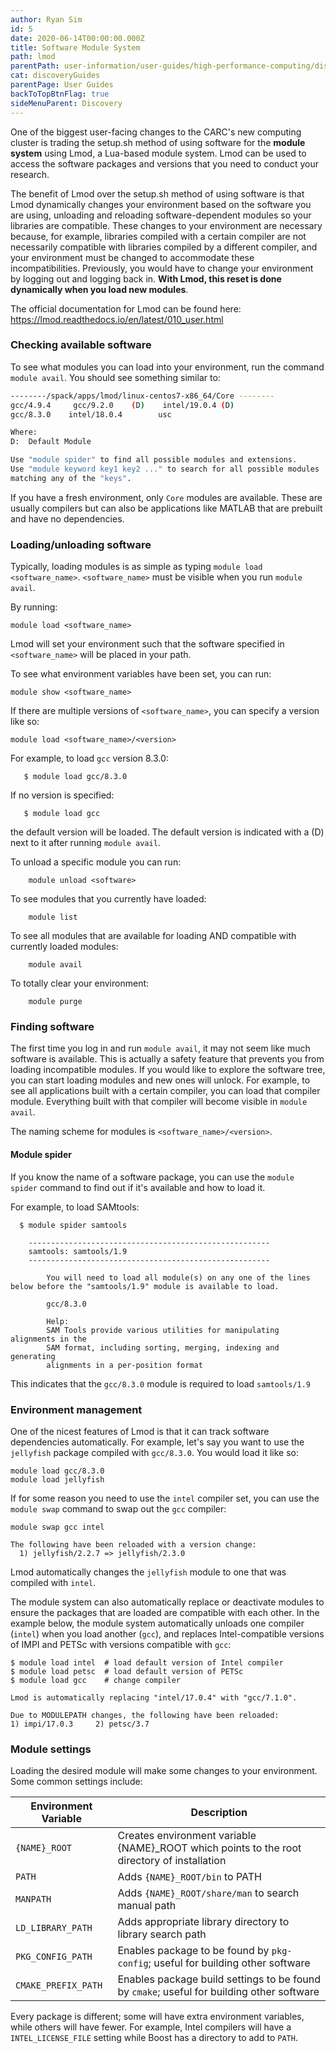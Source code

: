 ```yaml
---
author: Ryan Sim
id: 5
date: 2020-06-14T00:00:00.000Z
title: Software Module System
path: lmod
parentPath: user-information/user-guides/high-performance-computing/discovery
cat: discoveryGuides
parentPage: User Guides
backToTopBtnFlag: true
sideMenuParent: Discovery
---
```


One of the biggest user-facing changes to the CARC's new computing cluster is trading the setup.sh method of using software for the **module system** using Lmod, a Lua-based module system. Lmod can be used to access the software packages and versions that you need to conduct your research.

The benefit of Lmod over the setup.sh method of using software is that Lmod dynamically changes your environment based on the software you are using, unloading and reloading software-dependent modules so your libraries are compatible. These changes to your environment are necessary because, for example, libraries compiled with a certain compiler are not necessarily compatible with libraries compiled by a different compiler, and your environment must be changed to accommodate these incompatibilities. Previously, you would have to change your environment by logging out and logging back in. **With Lmod, this reset is done dynamically when you load new modules**.

The official documentation for Lmod can be found here: https://lmod.readthedocs.io/en/latest/010_user.html

### Checking available software

To see what modules you can load into your environment, run the command `module avail`. You should see something similar to:

```sh
--------/spack/apps/lmod/linux-centos7-x86_64/Core --------
gcc/4.9.4     gcc/9.2.0    (D)    intel/19.0.4 (D)
gcc/8.3.0    intel/18.0.4        usc

Where:
D:  Default Module

Use "module spider" to find all possible modules and extensions.
Use "module keyword key1 key2 ..." to search for all possible modules
matching any of the "keys".
```

If you have a fresh environment, only `Core` modules are available. These are usually compilers but can also be applications like MATLAB that are prebuilt and have no dependencies.

###  Loading/unloading software

Typically, loading modules is as simple as typing `module load <software_name>`. `<software_name>` must be visible when you run `module avail`.

By running:

    module load <software_name>

Lmod will set your environment such that the software specified in `<software_name>` will be placed in your path.

To see what environment variables have been set, you can run:

    module show <software_name>

If there are multiple versions of `<software_name>`, you can specify a version like so:

    module load <software_name>/<version>

For example, to load `gcc` version 8.3.0:
```
   $ module load gcc/8.3.0
```
If no version is specified:
```
   $ module load gcc
```
the default version will be loaded. The default version is indicated with a (D) next to it after running `module avail`.

To unload a specific module you can run:

```
    module unload <software>
```

To see modules that you currently have loaded:

```
    module list
```

To see all modules that are available for loading AND compatible with currently loaded modules:

```
    module avail
```

To totally clear your environment:

```
    module purge
```

###  Finding software

The first time you log in and run `module avail`, it may not seem like much software is available. This is actually a safety feature that prevents you from loading incompatible modules. If you would like to explore the software tree, you can start loading modules and new ones will unlock. For example, to see all applications built with a certain compiler, you can load that compiler module. Everything built with that compiler will become visible in `module avail`.

The naming scheme for modules is `<software_name>/<version>`.

#### Module spider
If you know the name of a software package, you can use the `module spider` command to find out if it's available and how to load it.

For example, to load SAMtools:
```
  $ module spider samtools

    ------------------------------------------------------
    samtools: samtools/1.9
    ------------------------------------------------------

        You will need to load all module(s) on any one of the lines below before the "samtools/1.9" module is available to load.

        gcc/8.3.0

        Help:
        SAM Tools provide various utilities for manipulating alignments in the
        SAM format, including sorting, merging, indexing and generating
        alignments in a per-position format
```

This indicates that the `gcc/8.3.0` module is required to load `samtools/1.9`

### Environment management

One of the nicest features of Lmod is that it can track software dependencies automatically. For example, let's say you want to use the `jellyfish` package compiled with `gcc/8.3.0`. You would load it like so:

```
module load gcc/8.3.0
module load jellyfish
```

If for some reason you need to use the `intel` compiler set, you can use the `module swap` command to swap out the `gcc` compiler:

```
module swap gcc intel

The following have been reloaded with a version change:
  1) jellyfish/2.2.7 => jellyfish/2.3.0
```

Lmod automatically changes the `jellyfish` module to one that was compiled with `intel`.

The module system can also automatically replace or deactivate modules to ensure the packages that are loaded are compatible with each other. In the example below, the module system automatically unloads one compiler (`intel`) when you load another (`gcc`), and replaces Intel-compatible versions of IMPI and PETSc with versions compatible with `gcc`:
```
$ module load intel  # load default version of Intel compiler
$ module load petsc  # load default version of PETSc
$ module load gcc    # change compiler

Lmod is automatically replacing "intel/17.0.4" with "gcc/7.1.0".

Due to MODULEPATH changes, the following have been reloaded:
1) impi/17.0.3     2) petsc/3.7

```

### Module settings

Loading the desired module will make some changes to your environment. Some common settings include:

|Environment Variable|Description|
|-|-|
|`{NAME}_ROOT`|Creates environment variable {NAME}_ROOT which points to the root directory of installation|
|`PATH`|Adds `{NAME}_ROOT/bin` to PATH|
|`MANPATH`| Adds `{NAME}_ROOT/share/man` to search manual path|
|`LD_LIBRARY_PATH`| Adds appropriate library directory to library search path|
|`PKG_CONFIG_PATH`| Enables package to be found by `pkg-config`; useful for building other software|
|`CMAKE_PREFIX_PATH`| Enables package build settings to be found by `cmake`; useful for building other software|

Every package is different; some will have extra environment variables, while others will have fewer. For example, Intel compilers will have a `INTEL_LICENSE_FILE` setting while Boost has a directory to add to `PATH`.
